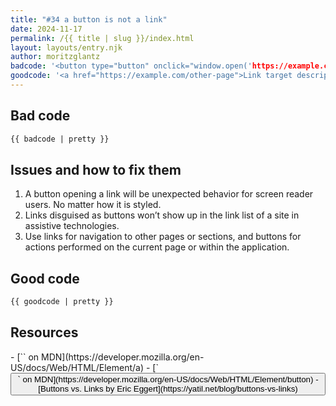 ```yaml
---
title: "#34 a button is not a link"
date: 2024-11-17
permalink: /{{ title | slug }}/index.html
layout: layouts/entry.njk
author: moritzglantz
badcode: '<button type="button" onclick="window.open('https://example.com/other-page')">Link target description</button>'
goodcode: '<a href="https://example.com/other-page">Link target description</a>'
---
```


<div class="section bad">

## Bad code

```html
{{ badcode | pretty }}
```
</div>

<div class="section" id="issues">

## Issues and how to fix them

1. A button opening a link will be unexpected behavior for screen reader users. No matter how it is styled.
1. Links disguised as buttons won’t show up in the link list of a site in assistive technologies.
1. Use links for navigation to other pages or sections, and buttons for actions performed on the current page or within the application.

</div>

<div class="section">

## Good code

```html
{{ goodcode | pretty }}
```
</div>

<div class="section">

<h2 id="resources">Resources</h2>
- [`<a>` on MDN](https://developer.mozilla.org/en-US/docs/Web/HTML/Element/a)
- [`<button>` on MDN](https://developer.mozilla.org/en-US/docs/Web/HTML/Element/button)
- [Buttons vs. Links by Eric Eggert](https://yatil.net/blog/buttons-vs-links)

</div>
